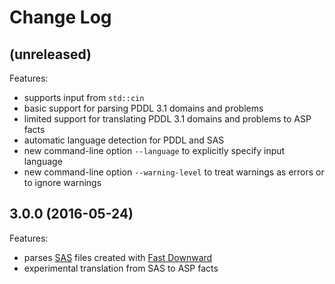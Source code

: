 # Change Log

## (unreleased)

Features:

* supports input from `std::cin`
* basic support for parsing PDDL 3.1 domains and problems
* limited support for translating PDDL 3.1 domains and problems to ASP facts
* automatic language detection for PDDL and SAS
* new command-line option `--language` to explicitly specify input language
* new command-line option `--warning-level` to treat warnings as errors or to ignore warnings

## 3.0.0 (2016-05-24)

Features:

* parses [SAS](http://www.fast-downward.org/TranslatorOutputFormat) files created with [Fast Downward](http://www.fast-downward.org/)
* experimental translation from SAS to ASP facts
